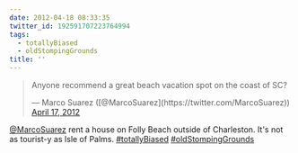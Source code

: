 ```yaml
---
date: 2012-04-18 08:33:35
twitter_id: 192591707223764994
tags:
  - totallyBiased
  - oldStompingGrounds
title: ''
---
```


<blockquote class="twitter-tweet"><p lang="en" dir="ltr">Anyone recommend a great beach vacation spot on the coast of SC?</p>&mdash; Marco Suarez ([@MarcoSuarez](https://twitter.com/MarcoSuarez)) <a href="https://twitter.com/MarcoSuarez/status/192321724338020352?ref_src=twsrc%5Etfw">April 17, 2012</a></blockquote>
<script async src="https://platform.twitter.com/widgets.js" charset="utf-8"></script>

[@MarcoSuarez](https://twitter.com/MarcoSuarez) rent a house on Folly Beach outside of Charleston. It's not as tourist-y as Isle of Palms. [#totallyBiased](https://twitter.com/hashtag/totallyBiased) [#oldStompingGrounds](https://twitter.com/hashtag/oldStompingGrounds)
